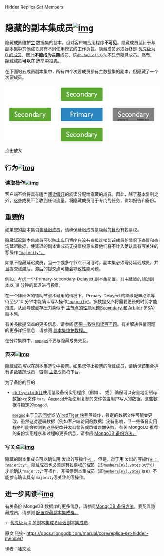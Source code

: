  Hidden Replica Set Members

# 隐藏的副本集成员[![img](https://www.mongodb.com/docs/manual/assets/link.svg)](https://www.mongodb.com/docs/manual/core/replica-set-hidden-member/#hidden-replica-set-members)

隐藏成员维护[主](https://www.mongodb.com/docs/manual/reference/glossary/#std-term-primary) 数据集的副本，但对客户端应用程序**不可见**。隐藏成员适用于与[副本集中](https://www.mongodb.com/docs/manual/reference/glossary/#std-term-replica-set)其他成员具有不同使用模式的工作负载。隐藏成员必须始终是 [优先级为 0 的成员](https://www.mongodb.com/docs/manual/core/replica-set-priority-0-member/#std-label-replica-set-secondary-only-members)，因此**不能成为主要**成员。该[`db.hello()`](https://www.mongodb.com/docs/manual/reference/method/db.hello/#mongodb-method-db.hello)方法不显示隐藏成员。然而，隐藏成员**可以**在 [选举中投票。](https://www.mongodb.com/docs/manual/core/replica-set-elections/#std-label-replica-set-elections)

在下面的五成员副本集中，所有四个次要成员都有主数据集的副本，但隐藏了一个次要成员。

![具有隐藏优先级 0 成员的 5 成员副本集的图表。](../../../images/replica-set-hidden-member01.svg)

点击放大

## 行为[![img](https://www.mongodb.com/docs/manual/assets/link.svg)](https://www.mongodb.com/docs/manual/core/replica-set-hidden-member/#behavior)

### 读取操作[![img](https://www.mongodb.com/docs/manual/assets/link.svg)](https://www.mongodb.com/docs/manual/core/replica-set-hidden-member/#read-operations)

客户端不会将具有适当[阅读偏好](https://www.mongodb.com/docs/manual/core/read-preference/)的阅读分配给隐藏的成员。因此，除了基本复制之外，这些成员不会收到任何流量。将隐藏成员用于专门的任务，例如报告和备份。



## 重要的

如果您的副本集包含[延迟成员](https://www.mongodb.com/docs/manual/core/replica-set-delayed-member/)，请确保延迟成员是隐藏的且没有投票权。

隐藏延迟副本集成员可以防止应用程序在没有直接连接到该成员的情况下查看和查询延迟数据。使延迟的副本集成员无投票权意味着他们将不计入确认具有写关注的写操作 [`"majority"`。](https://www.mongodb.com/docs/manual/reference/write-concern/#mongodb-writeconcern-writeconcern.-majority-)

如果不隐藏延迟成员，当一个或多个节点不可用时，副本集必须等待延迟成员，并且提交点滞后。滞后的提交点可能会导致性能问题。

例如，考虑一个 Primary-Secondary-Delayed 副本集配置，其中延迟的辅助副本以 10 分钟的延迟进行投票。

在一个非延迟的辅助节点不可用的情况下，Primary-Delayed 的降级配置必须等待至少 10 分钟才能确认写入操作[`"majority"`](https://www.mongodb.com/docs/manual/reference/write-concern/#mongodb-writeconcern-writeconcern.-majority-)。多数提交点将需要更长的时间才能推进，从而导致缓存压力类似于 [主节点的性能问题Secondary 和 Arbiter](https://www.mongodb.com/docs/manual/core/replica-set-architecture-three-members/#std-label-rs-architecture-psa) (PSA) 副本集。

有关多数提交点的更多信息，请参阅 [因果一致性和读写问题](https://www.mongodb.com/docs/manual/core/causal-consistency-read-write-concerns/)。有关解决性能问题的更多详细信息，请参阅 [副本集维护教程。](https://www.mongodb.com/docs/manual/tutorial/mitigate-psa-performance-issues/#std-label-performance-issues-psa)

在分片集群中，[`mongos`](https://www.mongodb.com/docs/manual/reference/program/mongos/#mongodb-binary-bin.mongos)不要与隐藏成员交互。

### 表决[![img](https://www.mongodb.com/docs/manual/assets/link.svg)](https://www.mongodb.com/docs/manual/core/replica-set-hidden-member/#voting)

隐藏成员*可以*在副本集选举中投票。如果您停止投票的隐藏成员，请确保该集合拥有多数活跃成员，否则 [主要](https://www.mongodb.com/docs/manual/reference/glossary/#std-term-primary)成员将下台。

为了备份的目的，

- [`db.fsyncLock()`](https://www.mongodb.com/docs/manual/reference/method/db.fsyncLock/#mongodb-method-db.fsyncLock)使用低级备份实用程序（例如 、 或 ）确保可以安全地复制`cp`数据`scp`文件 `tar`。A[`mongod`](https://www.mongodb.com/docs/manual/reference/program/mongod/#mongodb-binary-bin.mongod)开始使用复制的文件包含用户写入的数据，这些数据与锁定的[`mongod`.](https://www.mongodb.com/docs/manual/reference/program/mongod/#mongodb-binary-bin.mongod)

  [`mongod`](https://www.mongodb.com/docs/manual/reference/program/mongod/#mongodb-binary-bin.mongod)由于[日志同步](https://www.mongodb.com/docs/manual/core/journaling/#std-label-journal-process)或 [WiredTiger 快照](https://www.mongodb.com/docs/manual/core/wiredtiger/#std-label-storage-wiredtiger-checkpoints)等操作，锁定的数据文件可能会更改。虽然这对逻辑数据（例如客户端访问的数据）没有影响，但一些备份实用程序可能会检测到这些更改并发出警告或因错误而失败。有关 MongoDB 推荐的备份实用程序和过程的更多信息，请参阅 [MongoDB 备份方法。](https://www.mongodb.com/docs/manual/core/backups/)

### 写关注[![img](https://www.mongodb.com/docs/manual/assets/link.svg)](https://www.mongodb.com/docs/manual/core/replica-set-hidden-member/#write-concern)

隐藏的副本集成员可以确认用 发出的写操作[`w: `](https://www.mongodb.com/docs/manual/reference/write-concern/#mongodb-writeconcern-writeconcern.-number-)。但是，对于用 发出的写操作[`w : "majority"`](https://www.mongodb.com/docs/manual/reference/write-concern/#mongodb-writeconcern-writeconcern.-majority-)，隐藏成员也必须是有投票权的成员（即[`members[n\].votes`](https://www.mongodb.com/docs/manual/reference/replica-configuration/#mongodb-rsconf-rsconf.members-n-.votes) 大于`0`）才能确认`"majority"`写操作。非投票副本集成员（即[`members[n\].votes`](https://www.mongodb.com/docs/manual/reference/replica-configuration/#mongodb-rsconf-rsconf.members-n-.votes) is `0`）不能参与确认具有 `majority`写关注的写操作。

## 进一步阅读[![img](https://www.mongodb.com/docs/manual/assets/link.svg)](https://www.mongodb.com/docs/manual/core/replica-set-hidden-member/#further-reading)

有关备份 MongoDB 数据库的更多信息，请参阅[MongoDB 备份方法](https://www.mongodb.com/docs/manual/core/backups/)。要配置隐藏成员，请参阅 [配置隐藏副本集成员。](https://www.mongodb.com/docs/manual/tutorial/configure-a-hidden-replica-set-member/)

←  [优先级为 0 的副本集成员](https://www.mongodb.com/docs/manual/core/replica-set-priority-0-member/)[延迟副本集成员](https://www.mongodb.com/docs/manual/core/replica-set-delayed-member/)



原文 链接- https://docs.mongodb.com/manual/core/replica-set-hidden-member/ 

译者：陆文龙

